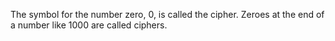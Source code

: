 The symbol for the number zero, 0, is called the cipher. Zeroes at the
end of a number like 1000 are called ciphers.
